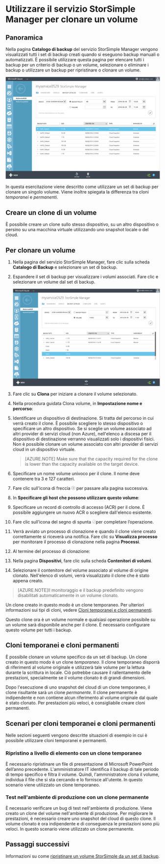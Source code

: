 <properties
   pageTitle="Clonare il proprio volume StorSimple | Microsoft Azure"
	description="Vengono descritti i diversi tipi di clone e le relative situazioni di utilizzo. Viene inoltre illustrato come utilizzare un set di backup per clonare un singolo volume."
	services="storsimple"
	documentationCenter="NA"
	authors="alkohli"
	manager="carolz"
	editor=""/>
<tags 
   ms.service="storsimple"
	ms.devlang="NA"
	ms.topic="article"
	ms.tgt_pltfrm="NA"
	ms.workload="TBD"
	ms.date="08/27/2015"
	ms.author="alkohli"/>

# Utilizzare il servizio StorSimple Manager per clonare un volume

## Panoramica

Nella pagina **Catalogo di backup** del servizio StorSimple Manager vengono visualizzati tutti i set di backup creati quando si eseguono backup manuali o automatizzati. È possibile utilizzare questa pagina per elencare tutti i backup per un criterio di backup o un volume, selezionare o eliminare i backup o utilizzare un backup per ripristinare o clonare un volume.

  ![Pagina catalogo di backup](./media/storsimple-clone-volume/HCS_BackupCatalog.png)

In questa esercitazione viene descritto come utilizzare un set di backup per clonare un singolo volume. Viene inoltre spiegata la differenza tra cloni *temporanei* e *permanenti*.

## Creare un clone di un volume

È possibile creare un clone sullo stesso dispositivo, su un altro dispositivo o persino su una macchina virtuale utilizzando uno snapshot locale o del cloud.

## Per clonare un volume

1. Nella pagina del servizio StorSimple Manager, fare clic sulla scheda **Catalogo di Backup** e selezionare un set di backup.

2. Espandere il set di backup per visualizzare i volumi associati. Fare clic e selezionare un volume dal set di backup.

     ![Clonare un volume](./media/storsimple-clone-volume/HCS_Clone.png)

3. Fare clic su **Clona** per iniziare a clonare il volume selezionato.

4. Nella procedura guidata Clona volume, in **Impostazione nome e percorso**:

  1. Identificare un dispositivo di destinazione. Si tratta del percorso in cui verrà creato il clone. È possibile scegliere lo stesso dispositivo o specificare un altro dispositivo. Se si sceglie un volume associato ad altri provider di servizi cloud (non Azure), nell'elenco a discesa per il dispositivo di destinazione verranno visualizzati solo i dispositivi fisici. Non è possibile clonare un volume associato con altri provider di servizi cloud in un dispositivo virtuale.

        >  [AZURE.NOTE] Make sure that the capacity required for the clone is lower than the capacity available on the target device.
  2. Specificare un nome volume univoco per il clone. Il nome deve contenere tra 3 e 127 caratteri.
  3. Fare clic sull'icona di freccia ![icona a forma di freccia](./media/storsimple-clone-volume/HCS_ArrowIcon.png) per passare alla pagina successiva.

5. In **Specificare gli host che possono utilizzare questo volume**:

  1. Specificare un record di controllo di accesso (ACR) per il clone. È possibile aggiungere un nuovo ACR o scegliere dall'elenco esistente.
  2. Fare clic sull’icona del segno di spunta ![icona del segno di spunta](./media/storsimple-clone-volume/HCS_CheckIcon.png)per completare l’operazione.

6. Verrà avviato un processo di clonazione e quando il clone viene creato correttamente si riceverà una notifica. Fare clic su **Visualizza processo** per monitorare il processo di clonazione nella pagina **Processi**.

7. Al termine del processo di clonazione:

  1. Nella pagina **Dispositivi**, fare clic sulla scheda **Contenitori di volumi**.
  2. Selezionare il contenitore del volume associato al volume di origine clonato. Nell'elenco di volumi, verrà visualizzato il clone che è stato appena creato.

>[AZURE.NOTE]Il monitoraggio e il backup predefinito vengono disabilitati automaticamente in un volume clonato.

Un clone creato in questo modo è un clone temporaneo. Per ulteriori informazioni sui tipi di cloni, vedere [Cloni temporanei e cloni permanenti](#transient-vs.-permanent-clones).

Questo clone ora è un volume normale e qualsiasi operazione possibile su un volume sarà disponibile anche per il clone. È necessario configurare questo volume per tutti i backup.

## Cloni temporanei e cloni permanenti

È possibile clonare un volume specifico da un set di backup. Un clone creato in questo modo è un clone *temporaneo*. Il clone temporaneo disporrà di riferimenti al volume originale e utilizzerà tale volume per la lettura durante la scrittura in locale. Ciò potrebbe causare il rallentamento delle prestazioni, specialmente se il volume clonato è di grandi dimensioni.

Dopo l'esecuzione di uno snapshot del cloud di un clone temporaneo, il clone risultante sarà un clone *permanente*. Il clone permanente è indipendente e non contiene alcun riferimento al volume originale dal quale è stato clonato. Per prestazioni più veloci, è consigliabile creare cloni permanenti.

## Scenari per cloni temporanei e cloni permanenti

Nelle sezioni seguenti vengono descritte situazioni di esempio in cui è possibile utilizzare cloni temporanei e permanenti.

### Ripristino a livello di elemento con un clone temporaneo

È necessario ripristinare un file di presentazione di Microsoft PowerPoint dell’anno precedente. L'amministratore IT identifica il backup di tale periodo di tempo specifico e filtra il volume. Quindi, l'amministratore clona il volume, individua il file che si sta cercando e lo fornisce all'utente. In questo scenario viene utilizzato un clone temporaneo.
 
### Test nell'ambiente di produzione con un clone permanente

È necessario verificare un bug di test nell'ambiente di produzione. Viene creato un clone del volume nell'ambiente di produzione. Per migliorare le prestazioni, è necessario creare uno snapshot del cloud di questo clone. Il volume clonato è ora indipendente e di conseguenza le prestazioni sono più veloci. In questo scenario viene utilizzato un clone permanente.

## Passaggi successivi
Informazioni su come [ripristinare un volume StorSimple da un set di backup](storsimple-restore-from-backup-set.md).


 

<!---HONumber=September15_HO1-->